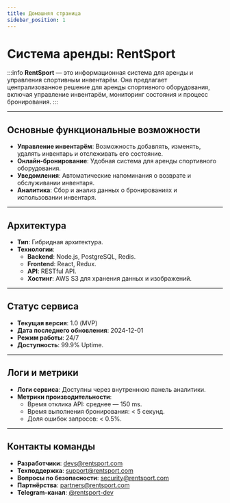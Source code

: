 ```yaml
---
title: Домашняя страница
sidebar_position: 1
---
```


# Система аренды: **RentSport**

:::info
**RentSport** — это информационная система для аренды и управления спортивным инвентарём. Она предлагает централизованное решение для аренды спортивного оборудования, включая управление инвентарём, мониторинг состояния и процесс бронирования.
:::

---

## Основные функциональные возможности
- **Управление инвентарём**: Возможность добавлять, изменять, удалять инвентарь и отслеживать его состояние.
- **Онлайн-бронирование**: Удобная система для аренды спортивного оборудования.
- **Уведомления**: Автоматические напоминания о возврате и обслуживании инвентаря.
- **Аналитика**: Сбор и анализ данных о бронированиях и использовании инвентаря.

---

## Архитектура
- **Тип**: Гибридная архитектура.
- **Технологии**:
  - **Backend**: Node.js, PostgreSQL, Redis.
  - **Frontend**: React, Redux.
  - **API**: RESTful API.
  - **Хостинг**: AWS S3 для хранения данных и изображений.
  
---

## Статус сервиса
- **Текущая версия**: 1.0 (MVP)
- **Дата последнего обновления**: 2024-12-01
- **Режим работы**: 24/7
- **Доступность**: 99.9% Uptime.

---

## Логи и метрики
- **Логи сервиса**: Доступны через внутреннюю панель аналитики.
- **Метрики производительности**:
  - Время отклика API: среднее — 150 ms.
  - Время выполнения бронирования: < 5 секунд.
  - Доля ошибок запросов: < 0.5%.

---

## Контакты команды
- **Разработчики**: devs@rentsport.com
- **Техподдержка**: support@rentsport.com
- **Вопросы по безопасности**: security@rentsport.com
- **Партнёрства**: partners@rentsport.com
- **Telegram-канал**: [@rentsport-dev](https://t.me/rentsport-dev)